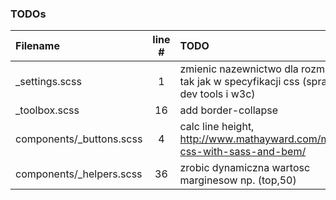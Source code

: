 ### TODOs
| Filename | line # | TODO
|:------|:------:|:------
| _settings.scss | 1 | zmienic nazewnictwo dla rozmiarow, tak jak w specyfikacji css (sprawdzic dev tools i w3c)
| _toolbox.scss | 16 | add border-collapse
| components/_buttons.scss | 4 | calc line height, http://www.mathayward.com/modular-css-with-sass-and-bem/
| components/_helpers.scss | 36 | zrobic dynamiczna wartosc marginesow np. (top,50)
